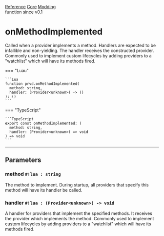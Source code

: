 <div class="ompdoc-reference-breadcrumbs">
<a href="../../../">Reference</a>
<a href="../../">Core</a>
<a href="../">Modding</a>
</div>

<div class="ompdoc-reference-tags">
<span>function</span>
<span>since v0.1</span>
</div>

# onMethodImplemented

Called when a provider implements a method. Handlers are expected to be
infallible and non-yielding. The handler receives the constructed provider.
Commonly used to implement custom lifecycles by adding providers to a
"watchlist" which will have its methods fired.

=== "Luau"

    ```Lua
    function prvd.onMethodImplemented(
      method: string,
      handler: (Provider<unknown>) -> ()
    ): ()
    ```

=== "TypeScript"

    ```TypeScript
    export const onMethodImplemented: (
      method: string,
      handler: (Provider<unknown>) => void
    ) => void
    ```

---

## Parameters

### method `#!lua : string`

The method to implement. During startup, all providers that specify this method
will have its handler be called.

### handler `#!lua : (Provider<unknown>) -> void`

A handler for providers that implement the specified methods. It receives the
provider which implements the method. Commonly used to implement custom
lifecycles by adding providers to a "watchlist" which will have its methods
fired.
